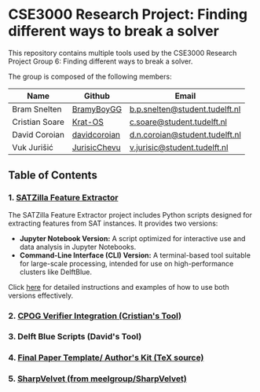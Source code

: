 # CSE3000 Research Project: Finding different ways to break a solver

This repository contains multiple tools used by the CSE3000 Research Project Group 6: Finding different ways to break a solver.

The group is composed of the following members:

| Name           | Github                                          | Email                            |
|----------------|-------------------------------------------------|----------------------------------|
| Bram Snelten   | [BramyBoyGG](https://github.com/BramyBoyGG)     | <b.p.snelten@student.tudelft.nl> |
| Cristian Soare | [Krat-OS](https://github.com/Krat-OS)           | <c.soare@student.tudelft.nl>     |
| David Coroian  | [davidcoroian](https://github.com/davidcoroian) | <d.n.coroian@student.tudelft.nl> |
| Vuk Jurišić    | [JurisicChevu](https://github.com/Chevuu)       | <v.jurisic@student.tudelft.nl>   |

## Table of Contents

### 1. [SATZilla Feature Extractor](satzilla_feature_extractor_2024/README.md)

The SATZilla Feature Extractor project includes Python scripts designed for extracting features from SAT instances. It provides two versions:

- **Jupyter Notebook Version:** A script optimized for interactive use and data analysis in Jupyter Notebooks.
- **Command-Line Interface (CLI) Version:** A terminal-based tool suitable for large-scale processing, intended for use on high-performance clusters like DelftBlue.

Click [here](satzilla_feature_extractor_2024/README.md) for detailed instructions and examples of how to use both versions effectively.


### 2. [CPOG Verifier Integration (Cristian's Tool)](cristian-tool/README.md)

### 3. Delft Blue Scripts (David's Tool)

### 4. [Final Paper Template/ Author's Kit (TeX source)](final-paper-template-tex/README.md)

### 5. [SharpVelvet (from meelgroup/SharpVelvet)](https://github.com/meelgroup/SharpVelvet/blob/master/README.md)
